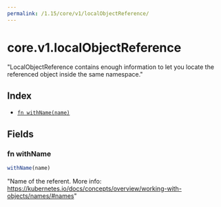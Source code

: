 ```yaml
---
permalink: /1.15/core/v1/localObjectReference/
---
```


# core.v1.localObjectReference

"LocalObjectReference contains enough information to let you locate the referenced object inside the same namespace."

## Index

* [`fn withName(name)`](#fn-withname)

## Fields

### fn withName

```ts
withName(name)
```

"Name of the referent. More info: https://kubernetes.io/docs/concepts/overview/working-with-objects/names/#names"